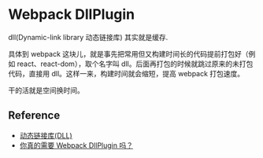 # Webpack DllPlugin

dll(Dynamic-link library 动态链接库) 其实就是缓存.

具体到 webpack 这块儿，就是事先把常用但又构建时间长的代码提前打包好（例如 react、react-dom），取个名字叫 dll。后面再打包的时候就跳过原来的未打包代码，直接用 dll。这样一来，构建时间就会缩短，提高 webpack 打包速度。

干的活就是空间换时间。

## Reference

- [动态链接库(DLL)](https://zh.wikipedia.org/wiki/%E5%8A%A8%E6%80%81%E9%93%BE%E6%8E%A5%E5%BA%93)
- [你真的需要 Webpack DllPlugin 吗？](https://blog.csdn.net/xiaoyaGrace/article/details/106328441)
